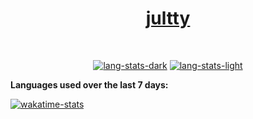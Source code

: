 <br><br>
<div align="center">
  <h1><a href="https://jultty.github.io">jultty</a></h1>
  <p></p>
&nbsp; <br/>  

[![lang-stats-dark](https://github-readme-stats.vercel.app/api/top-langs/?username=jultty&layout=compact&count_private=true&theme=radical#gh-dark-mode-only)](https://wakatime.com/@jultty#gh-dark-mode-only)
[![lang-stats-light](https://github-readme-stats.vercel.app/api/top-langs/?username=jultty&layout=compact&count_private=true#gh-light-mode-only)](https://wakatime.com/@jultty#gh-light-mode-only)

<div align="left"><strong>Languages used over the last 7 days:</strong>

[![wakatime-stats](https://wakatime.com/share/@jultty/2382bc30-8b2a-4f83-a86b-42dec84a30e4.svg)](https://wakatime.com/@jultty)
</div>
